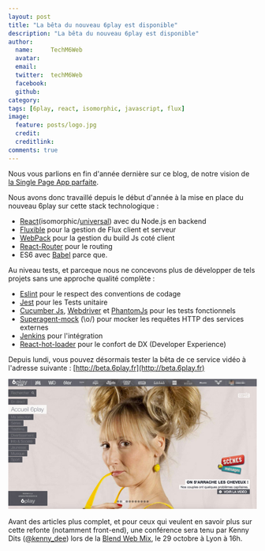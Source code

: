 ```yaml
---
layout: post
title: "La bêta du nouveau 6play est disponible"
description: "La bêta du nouveau 6play est disponible"
author:
  name:     TechM6Web
  avatar:   
  email:
  twitter:  techM6Web      
  facebook:       
  github:    
category:
tags: [6play, react, isomorphic, javascript, flux]
image:
  feature: posts/logo.jpg
  credit: 
  creditlink: 
comments: true
---
```


Nous vous parlions en fin d'année dernière sur ce blog, de notre vision de [la Single Page App parfaite](http://tech.m6web.fr/isomorphic-single-page-app-parfaite-react-flux/).

Nous avons donc travaillé depuis le début d'année à la mise en place du nouveau 6play sur cette stack technologique :

* [React](https://facebook.github.io/react/)(isomorphic/[universal](https://medium.com/@mjackson/universal-javascript-4761051b7ae9)) avec du Node.js en backend
* [Fluxible](http://fluxible.io/) pour la gestion de Flux client et serveur
* [WebPack](http://webpack.github.io/) pour la gestion du build Js coté client
* [React-Router](https://github.com/rackt/react-router) pour le routing
* ES6 avec [Babel](https://babeljs.io/) parce que.

Au niveau tests, et parceque nous ne concevons plus de développer de tels projets sans une approche qualité complète : 

* [Eslint](http://eslint.org/) pour le respect des conventions de codage
* [Jest](https://facebook.github.io/jest/) pour les Tests unitaire
* [Cucumber Js](https://cucumber.io/docs/reference/javascript), [Webdriver](http://webdriver.io/) et [PhantomJs](http://phantomjs.org/) pour les tests fonctionnels
* [Superagent-mock](https://github.com/M6Web/superagent-mock) (\o/) pour mocker les requêtes HTTP des services externes
* [Jenkins](https://jenkins-ci.org/) pour l'intégration
* [React-hot-loader](https://github.com/gaearon/react-hot-loader) pour le confort de DX (Developer Experience)

Depuis lundi, vous pouvez désormais tester la bêta de ce service vidéo à l'adresse suivante : [http://beta.6play.fr](http://beta.6play.fr)

![6play Beta](/images/posts/6play/screen.jpg)

Avant des articles plus complet, et pour ceux qui veulent en savoir plus sur cette refonte (notamment front-end), une conférence sera tenu par Kenny Dits ([@kenny_dee](https://twitter.com/kenny_dee)) lors de la [Blend Web Mix](http://www.blendwebmix.com/programme.html), le 29 octobre à Lyon à 16h.